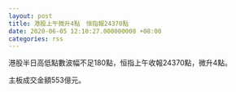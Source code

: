 ```yaml
---
layout: post
title: 港股上午微升4點　恒指報24370點
date: 2020-06-05 12:10:27.000000000 +08:00
categories: rss
---
```


港股半日高低點數波幅不足180點，恒指上午收報24370點，微升4點。

主板成交金額553億元。
